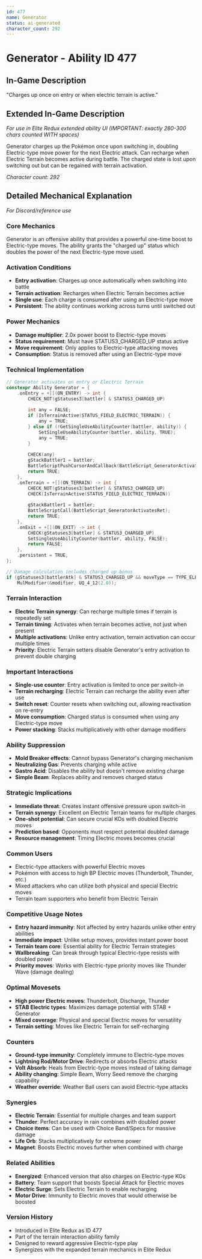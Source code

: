 ```yaml
---
id: 477
name: Generator
status: ai-generated
character_count: 292
---
```


# Generator - Ability ID 477

## In-Game Description
"Charges up once on entry or when electric terrain is active."

## Extended In-Game Description
*For use in Elite Redux extended ability UI (IMPORTANT: exactly 280-300 chars counted WITH spaces)*

Generator charges up the Pokémon once upon switching in, doubling Electric-type move power for the next Electric attack. Can recharge when Electric Terrain becomes active during battle. The charged state is lost upon switching out but can be regained with terrain activation.

*Character count: 292*

## Detailed Mechanical Explanation
*For Discord/reference use*

### Core Mechanics
Generator is an offensive ability that provides a powerful one-time boost to Electric-type moves. The ability grants the "charged up" status which doubles the power of the next Electric-type move used.

### Activation Conditions
- **Entry activation**: Charges up once automatically when switching into battle
- **Terrain activation**: Recharges when Electric Terrain becomes active
- **Single use**: Each charge is consumed after using an Electric-type move
- **Persistent**: The ability continues working across turns until switched out

### Power Mechanics
- **Damage multiplier**: 2.0x power boost to Electric-type moves
- **Status requirement**: Must have STATUS3_CHARGED_UP status active
- **Move requirement**: Only applies to Electric-type attacking moves
- **Consumption**: Status is removed after using an Electric-type move

### Technical Implementation
```c
// Generator activates on entry or Electric Terrain
constexpr Ability Generator = {
    .onEntry = +[](ON_ENTRY) -> int {
        CHECK_NOT(gStatuses3[battler] & STATUS3_CHARGED_UP)
        
        int any = FALSE;
        if (IsTerrainActive(STATUS_FIELD_ELECTRIC_TERRAIN)) {
            any = TRUE;
        } else if (!GetSingleUseAbilityCounter(battler, ability)) {
            SetSingleUseAbilityCounter(battler, ability, TRUE);
            any = TRUE;
        }
        
        CHECK(any)
        gStackBattler1 = battler;
        BattleScriptPushCursorAndCallback(BattleScript_GeneratorActivates);
        return TRUE;
    },
    .onTerrain = +[](ON_TERRAIN) -> int {
        CHECK_NOT(gStatuses3[battler] & STATUS3_CHARGED_UP)
        CHECK(IsTerrainActive(STATUS_FIELD_ELECTRIC_TERRAIN))
        
        gStackBattler1 = battler;
        BattleScriptCall(BattleScript_GeneratorActivatesRet);
        return TRUE;
    },
    .onExit = +[](ON_EXIT) -> int {
        CHECK(gStatuses3[battler] & STATUS3_CHARGED_UP)
        SetSingleUseAbilityCounter(battler, ability, FALSE);
        return FALSE;
    },
    .persistent = TRUE,
};

// Damage calculation includes charged up bonus
if (gStatuses3[battlerAtk] & STATUS3_CHARGED_UP && moveType == TYPE_ELECTRIC) 
    MulModifier(&modifier, UQ_4_12(2.0));
```

### Terrain Interaction
- **Electric Terrain synergy**: Can recharge multiple times if terrain is repeatedly set
- **Terrain timing**: Activates when terrain becomes active, not just when present
- **Multiple activations**: Unlike entry activation, terrain activation can occur multiple times
- **Priority**: Electric Terrain setters disable Generator's entry activation to prevent double charging

### Important Interactions
- **Single-use counter**: Entry activation is limited to once per switch-in
- **Terrain recharging**: Electric Terrain can recharge the ability even after use
- **Switch reset**: Counter resets when switching out, allowing reactivation on re-entry
- **Move consumption**: Charged status is consumed when using any Electric-type move
- **Power stacking**: Stacks multiplicatively with other damage modifiers

### Ability Suppression
- **Mold Breaker effects**: Cannot bypass Generator's charging mechanism
- **Neutralizing Gas**: Prevents charging while active
- **Gastro Acid**: Disables the ability but doesn't remove existing charge
- **Simple Beam**: Replaces ability and removes charged status

### Strategic Implications
- **Immediate threat**: Creates instant offensive pressure upon switch-in
- **Terrain synergy**: Excellent on Electric Terrain teams for multiple charges
- **One-shot potential**: Can secure crucial KOs with doubled Electric moves
- **Prediction based**: Opponents must respect potential doubled damage
- **Resource management**: Timing Electric moves becomes crucial

### Common Users
- Electric-type attackers with powerful Electric moves
- Pokémon with access to high BP Electric moves (Thunderbolt, Thunder, etc.)
- Mixed attackers who can utilize both physical and special Electric moves
- Terrain team supporters who benefit from Electric Terrain

### Competitive Usage Notes
- **Entry hazard immunity**: Not affected by entry hazards unlike other entry abilities
- **Immediate impact**: Unlike setup moves, provides instant power boost
- **Terrain team core**: Essential ability for Electric Terrain strategies
- **Wallbreaking**: Can break through typical Electric-type resists with doubled power
- **Priority moves**: Works with Electric-type priority moves like Thunder Wave (damage dealing)

### Optimal Movesets
- **High power Electric moves**: Thunderbolt, Discharge, Thunder
- **STAB Electric types**: Maximizes damage potential with STAB + Generator
- **Mixed coverage**: Physical and special Electric moves for versatility
- **Terrain setting**: Moves like Electric Terrain for self-recharging

### Counters
- **Ground-type immunity**: Completely immune to Electric-type moves
- **Lightning Rod/Motor Drive**: Redirects or absorbs Electric attacks
- **Volt Absorb**: Heals from Electric-type moves instead of taking damage
- **Ability changing**: Simple Beam, Worry Seed remove the charging capability
- **Weather override**: Weather Ball users can avoid Electric-type attacks

### Synergies
- **Electric Terrain**: Essential for multiple charges and team support
- **Thunder**: Perfect accuracy in rain combines with doubled power
- **Choice items**: Can be used with Choice Band/Specs for massive damage
- **Life Orb**: Stacks multiplicatively for extreme power
- **Magnet**: Boosts Electric moves further when combined with charge

### Related Abilities
- **Energized**: Enhanced version that also charges on Electric-type KOs
- **Battery**: Team support that boosts Special Attack for Electric moves
- **Electric Surge**: Sets Electric Terrain to enable recharging
- **Motor Drive**: Immunity to Electric moves that would otherwise be boosted

### Version History
- Introduced in Elite Redux as ID 477
- Part of the terrain interaction ability family
- Designed to reward aggressive Electric-type play
- Synergizes with the expanded terrain mechanics in Elite Redux